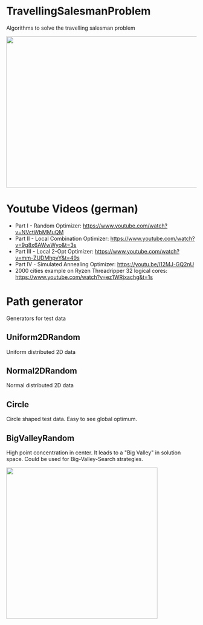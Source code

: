 # TravellingSalesmanProblem
Algorithms to solve the travelling salesman problem

<img src="https://github.com/MarkFangmeyer/TravellingSalesmanProblem/blob/master/Images/Ui_Tsp.png" width="600" height="400" />

# Youtube Videos (german)
* Part I - Random Optimizer: https://www.youtube.com/watch?v=NVctWbMMuQM
* Part II - Local Combination Optimizer: https://www.youtube.com/watch?v=9g8x6AWwWyo&t=3s
* Part III - Local 2-Opt Optimizer: https://www.youtube.com/watch?v=mm-ZUDMhpvY&t=49s
* Part IV - Simulated Annealing Optimizer: https://youtu.be/l12MJ-GQ2nU
* 2000 cities example on Ryzen Threadripper 32 logical cores: https://www.youtube.com/watch?v=ez1WRjxachg&t=1s

# Path generator
Generators for test data 

## Uniform2DRandom
Uniform distributed 2D data

## Normal2DRandom
Normal distributed 2D data

## Circle
Circle shaped test data. Easy to see global optimum.

## BigValleyRandom
High point concentration in center. It leads to a "Big Valley" in solution space. Could be used for Big-Valley-Search strategies.

<img src="https://github.com/MarkFangmeyer/TravellingSalesmanProblem/blob/master/Images/BigValleySet.png" width="400" height="400" />
